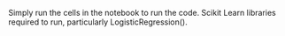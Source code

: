 Simply run the cells in the notebook to run the code. Scikit Learn libraries required to run, particularly LogisticRegression().
